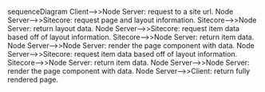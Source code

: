sequenceDiagram
	Client-->>Node Server: request to a site url.
	Node Server-->>Sitecore: request page and layout information.
	Sitecore-->>Node Server: return layout data.
	Node Server-->>Sitecore: request item data based off of layout information.
	Sitecore-->>Node Server: return item data.
	Node Server-->>Node Server: render the page component with data.
	Node Server-->>Sitecore: request item data based off of layout information.
	Sitecore-->>Node Server: return item data.
	Node Server-->>Node Server: render the page component with data.
	Node Server-->>Client: return fully rendered page.

	
					